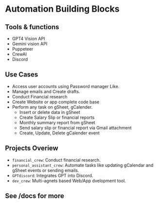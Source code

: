 # Automation Building Blocks

## Tools & functions

- GPT4 Vision API
- Gemini vision API
- Puppeteer
- CrewAI
- Discord

## Use Cases

- Access user accounts using Password manager Like.  
- Manage emails and Create drafts.  
- Conduct Financial research  
- Create Website or app complete code base  
- Perform any task on gSheet, gCalender.  
  - Insert or delete data in gSheet  
  - Create Salary Slip or financial reports
  - Monthly summary report from gSheet   
  - Send salary slip or financial report via Gmail attachment  
  - Create, Update, Delete gCalender event  

## Projects Overiew

  - `financial_crew`: Conduct financial research.  
  - `personal_assistant_crew`: Automate tasks like updating gCalendar and gSheet events or sending emails.  
  - `GPTdiscord`: Integrates GPT into Discord.  
  - `dev_crew`: Multi-agnets based Web/App dvelopment tool. 

## See /docs for more
